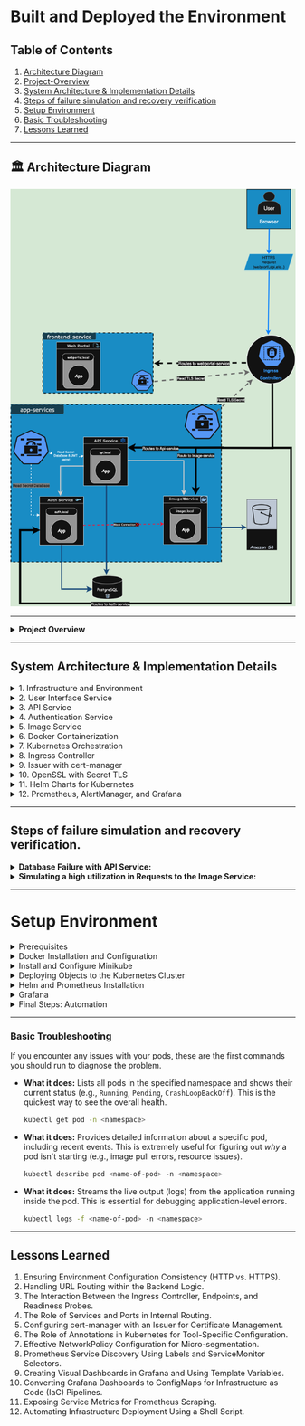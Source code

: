 # Built and Deployed the Environment

## Table of Contents

1.  [Architecture Diagram](#️-architecture-diagram)
2.  [Project-Overview](#-Project-Overview)
3.  [System Architecture & Implementation Details](#System-Architecture-&-Implementation-Details)
4.  [Steps of failure simulation and recovery verification](#Steps-of-failure-simulation-and-recovery-verification)
5.  [Setup Environment](#setup-environment)
6.  [Basic Troubleshooting](#Basic-Troubleshooting)
10. [Lessons Learned](#lessons-learned)

---

## 🏛️ Architecture Diagram

![Architecture Diagram](./Architecture%20Diagram/Architecture_Diagram_SRE.png)

---

<details>
<summary><strong> Project Overview</strong></summary>

This project implements a complete Site Reliability Engineering (SRE) solution for a microservices application composed of three distinct services: a main API, an authentication service, and an image storage service.

The core objective is to build a production-grade environment on Kubernetes that is highly available, secure, observable, and capable of auto-scaling. The entire infrastructure is managed using Infrastructure as Code (IaC) principles and includes documented simulations of failure and recovery scenarios.

Core Objectives Achieved:
Containerization & Deployment: Services are containerized using Docker, pushed to a private registry, and deployed on Kubernetes using declarative YAML files.

Advanced Monitoring: A full monitoring stack is implemented using Prometheus for metrics collection and Grafana for detailed dashboards.

Automated Alerting: Alertmanager is configured to send critical alerts to Slack based on predefined rules.

Security: The environment is secured using Network Policies for traffic control, Secrets for credentials management, and an Ingress with self-signed TLS certificates.

Resilience & Auto-Scaling: High availability is ensured through Horizontal Pod Autoscalers (HPA), Liveness/Readiness probes, and verified through practical failure simulation tests (e.g., database failure, high traffic).

</details>

---
## System Architecture & Implementation Details

<details>
<summary>1. Infrastructure and Environment</summary>

- I set up a Kubernetes environment using **`Minikube`**, which serves as an ideal platform for local development.
- It provides a flexible space for application testing, troubleshooting, and experimentation.

</details>

<details>
<summary>2. User Interface Service</summary>

- The user interface for login and registration using **`HTML`** and **`JavaScript`**.
- This interface integrates with the API to handle image uploads, register new users, validate login credentials, and display profiles of users.

</details>


<details>
<summary>3. API Service</summary>

- The Application Programming Interface (**`API`**) is built using **`Python`** to handle data coming from users.
- The backend logic processes this data and communicates with other services, applying the **`Gateway Pattern`** to manage requests and responses efficiently.

</details>

<details>
<summary>4. Authentication Service</summary>

- The Authentication service is an internal component that verifies user credentials, such as usernames and passwords.
- It does not handle direct external requests; instead, it receives data from the main API service.
- Built with **`Python`**, it processes and validates login information to ensure secure access.

</details>

<details>
<summary>5. Image Service</summary>

- Serves as a centralized storage zone for user images, providing access and retrieval capabilities.
- Built with **`Go`** to ensure performance and scalability.

</details>

<details>
<summary>6. Docker Containerization</summary>

- **`Docker`** is a containerization technology that allows to package applications and their dependencies into isolated units called containers.
- I used Docker to build container images, which are then deployed, orchestrated, and managed by **`Kubernetes`**.

#### My Docker Images
- `api-service`
- `auth-service`
- `image-service`
- `webportal-service`
- **`Registry images`**: used to store the Docker images that are built internally.

</details>

<details>
<summary>7. Kubernetes Orchestration</summary>

Kubernetes is a container orchestration platform designed to manage and scale large numbers of containers across a cluster of machines.

**Implementation Steps:**
- **Deployed Containers as Deployments** to manage **Pods** and enable scaling.
- **Configured Horizontal Pod Autoscaler (HPA)** for dynamic autoscaling.
- **Set Up Kubernetes Services** using **ClusterIP** for internal communication.
- **Applied NetworkPolicies** to restrict traffic for enhanced security.
- **Configured Health Probes** (**livenessProbes** and **readinessProbes**) to ensure pod health.
- **Created Pod Disruption Budget (PDB)** to ensure minimum availability during maintenance.
- **Managed Sensitive Data with Secrets** for passwords and credentials.
- **Managed Non-Sensitive Configuration** using **ConfigMaps**.
- **Provisioned Persistent Storage** with **Persistent Volumes (PV)** and **Persistent Volume Claims (PVC)**.

</details>

<details>
<summary>8. Ingress Controller</summary>

- Routes **HTTP/HTTPS** traffic to services.
- Configured routing to service endpoints and secured it using self-signed **TLS certificates**.

</details>

<details>
<summary>9. Issuer with cert-manager</summary>

- **Issuer** → Kubernetes object used to release certificates.
- **cert-manager** → Kubernetes controller managing TLS certificates, including self-signed ones, automatically.
- Configured the **Issuer** and referenced it in the **Certificate** object to create the **TLS secret**.

</details>

<details>
<summary>10. OpenSSL with Secret TLS</summary>

- **OpenSSL** → Tool to generate TLS self-signed certificates locally.
- **Steps:**
    1. Generated **Private Key**.
    2. Created a **Certificate Signing Request (CSR)** and generated the certificate.
    3. Allocated the certificate with the key to Kubernetes **secret tls**.
> [!NOTE]
> There are three ways to generate certificates in Kubernetes:
> 1.  **Manual** 🛠️: Use **OpenSSL** to generate certificates and manually create the TLS secret.
> 2.  **With Issuer and cert-manager** 📜: Create Kubernetes objects (**Issuer** and **Certificate**) managed automatically by **cert-manager**. *(This method was used in the project)*.
> 3.  **Automated via Ingress Annotations** 🚀: Create an **Issuer** and reference it in the Ingress annotations for fully automated management.

</details>

<details>
<summary>11. Helm Charts for Kubernetes</summary>

- **Helm** → Package manager for Kubernetes, allowing definition, installation, and management of applications using preconfigured charts.
- Installed Helm charts.
- Used Helm to deploy the **prometheus-community** chart, which bundles:
    - `Prometheus`
    - `AlertManager`
    - `Grafana`

</details>
<details>
<summary> 12. Prometheus, AlertManager, and Grafana</summary>

- **Prometheus** → Monitoring tool that scrapes metrics and stores them in a time-series database (**TSDB**).
   - Configured Prometheus to scrape metrics from services and persist the data.
   - Templates defined which services Prometheus should scrape.
- **AlertManager** → Groups, routes, and silences alerts from Prometheus before sending them to endpoints like email or Slack.
   - Configured alerting rules and routing/receivers.
- **Grafana** → Data visualization tool for creating dashboards to monitor service metrics.
   - Configured Prometheus as a data source.
   - Created dashboards for key metrics:
     - `Status Pods`
     - `Histogram Bucket`
     - `HTTP Request Count`
     - `CPU Usage`
     - `Memory Usage`

> [!NOTE]
> Some services require an **external exporter** alongside the Pod to collect metrics. These exporters must be included in **Prometheus scrape configurations** to ensure proper monitoring.

</details>

----

## Steps of failure simulation and recovery verification. 

<details> 
<summary><strong>Database Failure with API Service:</strong></summary>  

[View Database Failure with API Service Video](https://bit.ly/3UlgOTS)  

* **Pre-Failure State Monitoring:**  
   * I began by using the **`watch`** command-line tool with **`kubectl describe`** to monitor the Postgres database Deployment in the `app-services` namespace using:  
     ```bash
     watch -n1 kubectl describe deployment <name-of-deployment> -n <namespace>
     ```  
   * Concurrently, I observed the Pods with **`kubectl get`** Postgres and API services status:  
     ```bash
     kubectl get pod -n <namespace> -l <label-of-pod-inside-yaml> -w
     ```  
     * `-w --> is watch for changes.`  
   * Then, I used **`kubectl logs -f`** to print the logs for a container in a pod resource streamly:  
     ```bash
     kubectl logs -f <name-of-pod> -n <namespace>
     ```  
   * Grafana dashboards and AlertManager showed a normal operational state (the database dashboard was **"Up"** and no active alerts existed).  
     A new user was successfully registered via the frontend (`webportal.local`), confirming that all services were functioning correctly.  

* **Simulating the Failure:**  
   * To simulate a database failure, I scaled down the Postgres Deployment to zero replicas using **`kubectl scale deployment`**:  
     ```bash
     kubectl scale deployment <name-of-deployment> --replicas=<number-scale> -n <namespace>
     ```  
   * This action terminated the database Pod, causing the API service to lose its connection to the database.  

* **Verifying Recovery:**  
   * **Failure Detection:**  
     * AlertManager detected the failure, initially showing a **Pending**.  
     * Alert **Pending**:  
       1. `PostgresExporterHighScrapeLatency`  
       2. `APIServiceDown`  
   * **Frontend failed:**  
     * Attempts to log in through the frontend failed with a **"Failed to communicate with Auth service"** error.  
     * The Grafana dashboard for the API service also showed a **"Down"** status.  
   * **Service Restoration:**  
     * Restored the service by scaling the database replicas back to one using **`kubectl scale deployment`**:  
       ```bash
       kubectl scale deployment <name-of-deployment> --replicas=<number-scale> -n <namespace>
       ```  

</details>  

<details> 
<summary><strong>Simulating a high utilization in Requests to the Image Service:</strong></summary>  

[View Simulating a high utilization in Requests to the Image Service Video](https://bit.ly/4fuLQlW)  

* **Pre-Failure State Monitoring:**  
   * Started by monitoring the `image-service` Deployment in the `app-services` namespace using:  
     ```bash
     watch -n1 kubectl describe deployment <name-of-deployment> -n <namespace>
     ```  
   * Concurrently, I observed the HPA with **`kubectl get hpa`** Image-service utilize pod:  
     ```bash
     kubectl get hpa <name-of-pod> -n <namespace>
     ```  
   * The service initially had 2 replicas.  
     The Grafana dashboards showed low CPU and memory usage for the service.  

* **Simulating the Failure:**  
   * I used the **`hey`** tool to generate and send a large number of requests:  
     ```bash
     hey -n 100000 -c 100 https://images.local/uploads/<image-name>.png
     ```  
   * Due to the high utilization in CPU usage exceeding the threshold defined in the Horizontal Pod Autoscaler (HPA), Kubernetes automatically scaled up the replicas for the image-service.  
   * The deployment's replica count increased from 2 to 10, then to 18, before stabilizing at 10 Pods.  
   * The Grafana dashboard clearly showed a sharp increase in CPU usage, memory usage, and HTTP requests, followed by a decrease as the new Pods were added.  

* **Verifying Recovery:**  
   * **Service Restoration:**  
     * After the load test ended, Kubernetes automatically scaled down the Pods gradually based on the HPA settings.  
     * Returning the replica count to the original number (2 Pods).  
     * The Grafana dashboard returned to its normal state, indicating that the service had recovered and stabilized.  

</details>  

----
# Setup Environment

<details>
<summary>Prerequisites</summary>

| Tools | Description |
| --- | --- |
| `Docker` | Manage applications using containers. |
| `Minikube` | To use a Kubernetes cluster (for a local development environment) or a cloud provider. |
| `kubectl` | Is the command-line tool for interacting with Kubernetes clusters.|
| `Helm` | A package manager for Kubernetes.|
| `Load Testing Tool`| using `hey`. |

</details>

<details>
<summary>Docker Installation and Configuration</summary>

1.  **Install Docker:** Run the following command to install Docker on the local machine:
    ```bash
    curl -fsSL https://get.docker.com -o get-docker.sh
    sudo sh get-docker.sh
    ```

2.  **Configure Docker daemon for local Registry:**
    * I'm planning to use a local Docker registry on the machine:
        * Edit the Docker `daemon.json` file, which exists on path `/etc/docker/daemon.json`.
        * If the file does not exist, create one.
        * Add the following configuration and replace with the local IP.
            ```json
            {
                 "insecure-registries": ["the-registry-host-(IP):5000"]
            }
            ```
        * Restart the Docker Engine:
            ```bash
            sudo systemctl restart docker
            ```

> [!IMPORTANT]
> If I use Docker Desktop, I can configure the code JSON format on it.
> 1. Go to the settings icon in the right corner, click, then will pop up page.
> 2. Then navigate to the 'Docker Engine' will see there is an empty box. Enter the command in the box.
> 3. Click 'Apply & restart'.

3. **Run Docker Registry**
    * Docker image Registry it's a private registry to store the repository images.
    * Following the command to run the container registry:
        ```bash
        docker run -d -p 5000:5000 --restart always --name registry registry:2
        ```
        > **`--restart always`**: is the policy to reload the container even if there are issues with the registry container, or restart the machine.

4. **Build Docker Image and Push**
    * Once the Docker daemon is configured, I can build and push to the local registry.
    * **API_service:**
        ```bash
        cd API_Service/
        # Docker Build api_service:
        docker build -f api-service -t the-registry-host(ip):5000/api-service:v1 .
        # Push image api_service:
        docker push the-registry-host(ip):5000/api-service:v1
        ```
    * **Auth_service:**
        ```bash
        cd Auth_service/
        # Docker Build auth-service:
        docker build -f auth-service -t the-registry-host(ip):5000/auth-service:v1 .
        # Push image auth-service:
        docker push the-registry-host(ip):5000/auth-service:v1
        ```
    * **Image_Service:**
        ```bash
        cd Image_Service/
        # Docker Build image-service:
        docker build -f image-service -t the-registry-host(ip):5000/image-service:v1 .
        # Push image-service:
        docker push the-registry-host(ip):5000/image-service:v1
        ```
    * **Frontend_service:**
        ```bash
        cd Frontend_service/
        # Docker Build Frontend-service:
        docker build -f frontend-service -t the-registry-host(ip):5000/webportal-service:v1 .
        # Push image webportal-service:
        docker push the-registry-host(ip):5000/webportal-service:v1
        ```

</details>

<details>
<summary>Install and Configure Minikube</summary>

1.  **Download and Install Minikube:**
    ```bash
    curl -LO https://github.com/kubernetes/minikube/releases/latest/download/minikube-linux-amd64
    sudo install minikube-linux-amd64 /usr/local/bin/minikube && rm minikube-linux-amd64
    ```

2.  **Start Minikube Cluster:**
    This command starts the cluster and connects it to the local insecure registry.
    ```bash
    minikube start --cpus=2 --memory=4096 --cni=calico --ports=443:443 --ports=80:80 --insecure-registry="the-registry-host(ip):5000"
    ```

**Command Options Explained:**

| Flag | Description |
| :--- | :--- |
| **`--cpus=2`** | Specifies the number of CPU cores to allocate from the host machine. It's recommended to set this to avoid consuming all resources. |
| **`--memory=4096`** | Specifies the amount of memory (in MB) to allocate from the host machine. |
| **`--cni=calico`** |  Must specify a Container Network Interface (CNI) that supports Network Policies, such as Calico. |
| **`--insecure-registry`**| Tells Minikube to trust the local Docker registry, allowing it to pull images from it. |
| **`--ports=`** | Export port |

</details>

<details>
<summary>Deploying Objects to the Kubernetes Cluster</summary>

6.  **Runs Deployment on Kubernetes cluster**
    -   Run 'namespace' to allocate each objects for the namespace
        ```bash
        kubectl create namespace apps-services
        kubectl create namespace frontend-service
        ```
    -   Run following, To define the registry in Kubernetes, it's recommended to use a Secret for securely storing credentials, instead of including them directly in the configuration files. This approach enhances security and makes the configurations more manageable.
        ```bash
        kubectl create secret docker-registry my-registry-creds --docker-server=the-registry-host(ip):5000 --docker-username=<username> --docker-password=<Password>  --docker-email=<email>  -n app-services
        kubectl create secret docker-registry my-registry-creds --docker-server=the-registry-host(ip):5000 --docker-username=<username> --docker-password=<Password>  --docker-email=<email>  -n frontend-service
        ```
    * I divided the files to easy apply the deployments
        * **Issuer Certification:**
            -   I put the 'self-signed-issuer.yml' in the global file because most apps are following the namespace apps-services
                ```bash
                kubectl -f Apps_deployment/selfsigned-issuer.yml
                ```
        * **Postgresql-Group:**
            -   Create empty file to store data of database.
                ```bash
                mkdir -p Apps_deployment/mountDatabase
                ```
            -   I started with 'Database' most apps is depends on the Database postgres , ConfigMap , Secret.
                ```bash
                kubectl -f Apps_deployment/Postgresql-Group/
                ```
        * **Api_Group:**
            ```bash
            kubectl apply -f Apps_deployment/Api-Group/
            ```
        * **Authentication-Group:**
            ```bash
            kubectl apply -f Apps_deployment/Authentication-Group/
            ```
        * **Image-Group:**
            ```bash
            kubectl apply -f Apps_deployment/Image-Group/
            ```
        * **WebPortal-Group:**
            ```bash
            kubectl -f Apps_deployment/WebPortal-Group/
            ```
            -   I already put Issuer with the Group of WebPortal because I have one app under the namespace 'frontend-service'
    -   **Network-Policy:**

> [!TIP]
> Before to start apply Networkpolicy there are two concepts 'ingress' , 'egress'

   | Type | Description |
   | :--- | :--- |
   | Ingress in network policy | (That means when you receive your friend) and (Will you receive your friend at your door)--> that mean(Ports)|
   | Egress in network policy  | (That means when you visit your friend) and (will receive you at his door) --> that mean(Ports) |

7.  **Run NetworkPolicy**
    -   I divided the file of grop policy and there are two yaml file it's outside the divided.

        * **Network-Policy Api:**
            ```bash
            kubectl -f Policy-Group/Policy-api-fromAndTo/
            ```
        * **Network-Policy Auth:**
            ```bash
            kubectl -f Policy-Group/Policy-auth-fromAndTo/
            ```
        * **Network-Policy Image:**
            ```bash
            kubectl -f Policy-Group/Policy-image-fromAndTo
            ```
        * **Network-Policy webportal:**
            ```bash
            kubectl -f Policy-Group/Policy-webportal-fromAndTo/
            ```
        * **Network-Policy Postgresql:**
            ```bash
            kubectl -f Policy-Group/Policy-postgresql-fromAndTo/
            ```

</details>

<details>
<summary>Helm and Prometheus Installation</summary>

This guide covers the installation of Helm and the kube-prometheus-stack, which includes Prometheus, Alertmanager, and Grafana.

### 1. Install Helm
**Helm** is a package manager for Kubernetes that simplifies deploying and managing applications. It uses collections of pre-configured resources called "charts."

* **Download and install the Helm script:**
    ```bash
    curl -fsSL -o get_helm.sh https://raw.githubusercontent.com/helm/helm/main/scripts/get-helm-3
    chmod 700 get_helm.sh
    ./get_helm.sh
    ```

### 2. Install Prometheus
We will use the `kube-prometheus-stack` chart from the prometheus-community repository.

1.  **Add the Prometheus community repository:**
    ```bash
    helm repo add prometheus-community https://prometheus-community.github.io/helm-charts
    helm repo update
    ```

2.  **Install the chart:**
    This command installs the entire stack into a new `monitoring` namespace.
    ```bash
    helm install prometheus-stack prometheus-community/kube-prometheus-stack -n monitoring --create-namespace
    ```

### 3. Configure Prometheus Components
To monitor your custom applications, you need to configure `ServiceMonitor`, `PrometheusRule`, and `Alertmanager`.

1. **ServiceMonitor:**
    * **Apply the ServiceMonitor for your applications** (api, auth, image, webportal, postgres):
    ```bash
    kubectl apply -f Apps_deployment/prometheus-Configuration/apps-monitors.yml
    ```

2. **PrometheusRule:**
    * **Apply the custom alert rules for your applications:**
    ```bash
    kubectl apply -f Apps_deployment/prometheus-Configuration/app-alerts-rules.yml
    ```

3.  **Alertmanager:**
    1.  **Create the `alertmanager.yml` file:**
        ```yaml
        slack_configs:
        - channel: '#Apps-Alerts'
          api_url: 'YOUR_SLACK_WEBHOOK_URL'
        ```
    2.  **Create the Secret from the configuration file:**
        ```bash
        kubectl create secret generic alertmanager-config --from-file=Apps_deployment/prometheus-Configuration/alertmanager.yml -n monitoring --dry-run=client -o yaml | kubectl apply -f -
        ```
    3.  **Update the Helm release to use the new Secret:**
        ```bash
        helm upgrade prometheus-stack prometheus-community/kube-prometheus-stack \
         --namespace monitoring \
         --set alertmanager.config.configmapName=alertmanager-config \
         --set alertmanager.config.templateSecretName=alertmanager-config
        ```
    4.  **Create an ingress for Alertmanager:**
        ```bash
        kubectl apply -f alertManager-ingress.yml
        ```

</details>

<details>
<summary>Grafana</summary>

* **Create an ingress for Grafana** to allow access over an HTTPS page instead of using `port-forward`.
    ```bash
    kubectl apply -f grafana-ingress.yaml
    ```
    You should then be able to access it at `https://grafana.local`.

* There are two ways to import visualization dashboards:

**A. Manual Method**
> 1.  In the left sidebar, navigate to **Dashboards**.
> 2.  On the Dashboards page, click the **New** button.
> 3.  From the dropdown list, choose **Import**.
> 4.  Finally, import the JSON dashboard files.
> 5.  The dashboard files are located in the `Grafana_DashBoard` directory.

**B. Automated Method**
1.  **Create a ConfigMap** from the directory containing all your dashboard files.
    ```bash
    kubectl create configmap my-grafana-dashboards --from-file=Grafana_DashBoard/ -n monitoring
    ```
2.  **Add a label and annotation.**
    ```bash
    kubectl label configmap my-grafana-dashboards grafana_dashboard="1" -n monitoring
    kubectl annotate configmap my-grafana-dashboards grafana_folder="Application Services" -n monitoring
    ```
3.  **Upgrade the `kube-prometheus-stack`** to use the values file that enables the sidecar to detect these dashboards.
    ```bash
    helm upgrade prometheus-stack prometheus-community/kube-prometheus-stack -n monitoring -f grafana-values.yml
    ```

</details>

<details>
<summary>Final Steps: Automation</summary>

### Automated Setup Script
1.  **Create the `docker` group (if it doesn't already exist):**
    ```bash
    sudo groupadd docker
    ```

2.  **Add your user to the `docker` group:**
    ```bash
    sudo usermod -aG docker $USER
    ```

3.  **Apply the new group membership:**
    ```bash
    su - ${USER}
    ```
   > [!WARNING]
   > **Important:** You must **log out and log back in** for the new group membership to take full effect.

4.  **Run the Deployment Script:**
    ```bash
    ./deploy_Apps_K8s.sh
    ```

</details>

---
### Basic Troubleshooting
If you encounter any issues with your pods, these are the first commands you should run to diagnose the problem.

  * **What it does:** Lists all pods in the specified namespace and shows their current status (e.g., `Running`, `Pending`, `CrashLoopBackOff`). This is the quickest way to see the overall health.
    ```bash
    kubectl get pod -n <namespace>
    ```

 * **What it does:** Provides detailed information about a specific pod, including recent events. This is extremely useful for figuring out *why* a pod isn't starting (e.g., image pull errors, resource issues).
    ```bash
    kubectl describe pod <name-of-pod> -n <namespace>
    ```
 
 * **What it does:** Streams the live output (logs) from the application running inside the pod. This is essential for debugging application-level errors.
    ```bash
    kubectl logs -f <name-of-pod> -n <namespace>
---
## Lessons Learned

1.  Ensuring Environment Configuration Consistency (HTTP vs. HTTPS).
2.  Handling URL Routing within the Backend Logic.
3.  The Interaction Between the Ingress Controller, Endpoints, and Readiness Probes.
4.  The Role of Services and Ports in Internal Routing.
5.  Configuring cert-manager with an Issuer for Certificate Management.
6.  The Role of Annotations in Kubernetes for Tool-Specific Configuration.
7.  Effective NetworkPolicy Configuration for Micro-segmentation.
8.  Prometheus Service Discovery Using Labels and ServiceMonitor Selectors.
9.  Creating Visual Dashboards in Grafana and Using Template Variables.
10. Converting Grafana Dashboards to ConfigMaps for Infrastructure as Code (IaC) Pipelines.
11. Exposing Service Metrics for Prometheus Scraping.
12. Automating Infrastructure Deployment Using a Shell Script.

